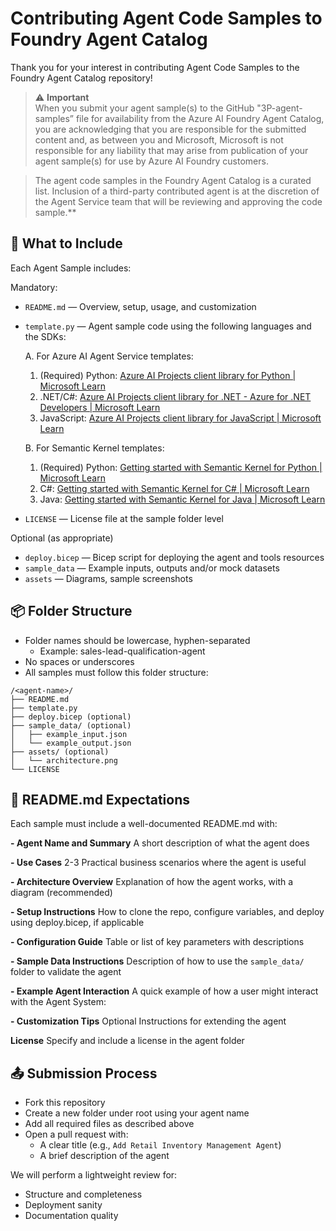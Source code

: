 # Contributing Agent Code Samples to Foundry Agent Catalog
Thank you for your interest in contributing Agent Code Samples to the Foundry Agent Catalog repository!

> ⚠️ **Important**  
> When you submit your agent sample(s) to the GitHub "3P-agent-samples” file for availability from the Azure AI Foundry Agent Catalog, you are acknowledging that you are responsible for the submitted content and, as between you and Microsoft, Microsoft is not responsible for any liability that may arise from publication of your agent sample(s) for use by Azure AI Foundry customers.

> The agent code samples in the Foundry Agent Catalog is a curated list. Inclusion of a third-party contributed agent is at the discretion of the Agent Service team that will be reviewing and approving the code sample.**

## 🚀 What to Include

Each Agent Sample includes:

Mandatory:
- `README.md` — Overview, setup, usage, and customization
- `template.py` — Agent sample code using the following languages and the SDKs:

  A. For Azure AI Agent Service templates:
    1. (Required) Python: [Azure AI Projects client library for Python | Microsoft Learn](https://learn.microsoft.com/en-us/python/api/overview/azure/ai-projects-readme?view=azure-python-preview#create-agent-with-openapi)
    2. .NET/C#: [Azure AI Projects client library for .NET - Azure for .NET Developers | Microsoft Learn](https://learn.microsoft.com/en-us/dotnet/api/overview/azure/ai.projects-readme?view=azure-dotnet-preview)
    3. JavaScript: [Azure AI Projects client library for JavaScript | Microsoft Learn](https://learn.microsoft.com/en-us/javascript/api/overview/azure/ai-projects-readme?view=azure-node-preview)
  
  B. For Semantic Kernel templates:
    1. (Required) Python: [Getting started with Semantic Kernel for Python | Microsoft Learn]([https://learn.microsoft.com/en-us/python/api/overview/azure/ai-projects-readme?view=azure-python-preview#create-agent-with-openapi](https://learn.microsoft.com/en-us/semantic-kernel/get-started/quick-start-guide?pivots=programming-language-python))
    2. C#: [Getting started with Semantic Kernel for C# | Microsoft Learn]([https://learn.microsoft.com/en-us/dotnet/api/overview/azure/ai.projects-readme?view=azure-dotnet-preview](https://learn.microsoft.com/en-us/semantic-kernel/get-started/quick-start-guide?pivots=programming-language-csharp))
    3. Java: [Getting started with Semantic Kernel for Java | Microsoft Learn]([https://learn.microsoft.com/en-us/javascript/api/overview/azure/ai-projects-readme?view=azure-node-preview](https://learn.microsoft.com/en-us/semantic-kernel/get-started/quick-start-guide?pivots=programming-language-java))
- `LICENSE` — License file at the sample folder level

Optional (as appropriate)
- `deploy.bicep` — Bicep script for deploying the agent and tools resources
- `sample_data` — Example inputs, outputs and/or mock datasets
- `assets` — Diagrams, sample screenshots

## 📦 Folder Structure
- Folder names should be lowercase, hyphen-separated
  - Example: sales-lead-qualification-agent
- No spaces or underscores
- All samples must follow this folder structure:

```text
/<agent-name>/
├── README.md
├── template.py
├── deploy.bicep (optional)
├── sample_data/ (optional)
│   ├── example_input.json
│   └── example_output.json
├── assets/ (optional)
│   └── architecture.png
└── LICENSE

```

## 📄 README.md Expectations

Each sample must include a well-documented README.md with: 

**- Agent Name and Summary**
A short description of what the agent does

**- Use Cases**
2-3 Practical business scenarios where the agent is useful

**- Architecture Overview**
Explanation of how the agent works, with a diagram (recommended)

**- Setup Instructions**
How to clone the repo, configure variables, and deploy using deploy.bicep, if applicable

**- Configuration Guide**
Table or list of key parameters with descriptions

**- Sample Data Instructions**
Description of how to use the `sample_data/` folder to validate the agent

**- Example Agent Interaction**
A quick example of how a user might interact with the Agent System:

**- Customization Tips**
Optional Instructions for extending the agent

**License**
Specify and include a license in the agent folder


## 📤 Submission Process
- Fork this repository
- Create a new folder under root using your agent name
- Add all required files as described above
- Open a pull request with:
  - A clear title (e.g., `Add Retail Inventory Management Agent`)
  - A brief description of the agent

We will perform a lightweight review for:
-   Structure and completeness
-   Deployment sanity
-   Documentation quality
